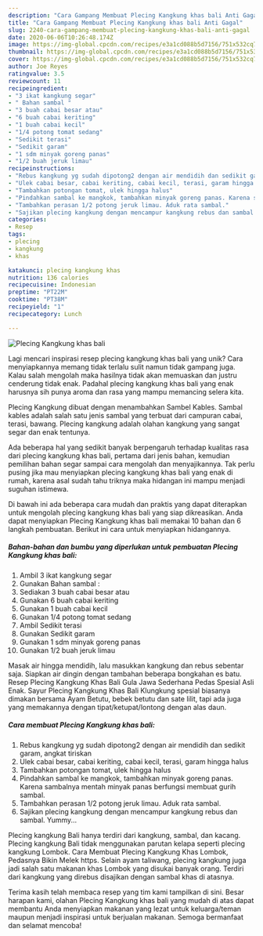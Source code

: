 ```yaml
---
description: "Cara Gampang Membuat Plecing Kangkung khas bali Anti Gagal"
title: "Cara Gampang Membuat Plecing Kangkung khas bali Anti Gagal"
slug: 2240-cara-gampang-membuat-plecing-kangkung-khas-bali-anti-gagal
date: 2020-06-06T10:26:48.174Z
image: https://img-global.cpcdn.com/recipes/e3a1cd088b5d7156/751x532cq70/plecing-kangkung-khas-bali-foto-resep-utama.jpg
thumbnail: https://img-global.cpcdn.com/recipes/e3a1cd088b5d7156/751x532cq70/plecing-kangkung-khas-bali-foto-resep-utama.jpg
cover: https://img-global.cpcdn.com/recipes/e3a1cd088b5d7156/751x532cq70/plecing-kangkung-khas-bali-foto-resep-utama.jpg
author: Joe Reyes
ratingvalue: 3.5
reviewcount: 11
recipeingredient:
- "3 ikat kangkung segar"
- " Bahan sambal "
- "3 buah cabai besar atau"
- "6 buah cabai keriting"
- "1 buah cabai kecil"
- "1/4 potong tomat sedang"
- "Sedikit terasi"
- "Sedikit garam"
- "1 sdm minyak goreng panas"
- "1/2 buah jeruk limau"
recipeinstructions:
- "Rebus kangkung yg sudah dipotong2 dengan air mendidih dan sedikit garam, angkat tiriskan"
- "Ulek cabai besar, cabai keriting, cabai kecil, terasi, garam hingga halus"
- "Tambahkan potongan tomat, ulek hingga halus"
- "Pindahkan sambal ke mangkok, tambahkan minyak goreng panas. Karena sambalnya mentah minyak panas berfungsi membuat gurih sambal."
- "Tambahkan perasan 1/2 potong jeruk limau. Aduk rata sambal."
- "Sajikan plecing kangkung dengan mencampur kangkung rebus dan sambal. Yummy..."
categories:
- Resep
tags:
- plecing
- kangkung
- khas

katakunci: plecing kangkung khas 
nutrition: 136 calories
recipecuisine: Indonesian
preptime: "PT22M"
cooktime: "PT38M"
recipeyield: "1"
recipecategory: Lunch

---
```



![Plecing Kangkung khas bali](https://img-global.cpcdn.com/recipes/e3a1cd088b5d7156/751x532cq70/plecing-kangkung-khas-bali-foto-resep-utama.jpg)

Lagi mencari inspirasi resep plecing kangkung khas bali yang unik? Cara menyiapkannya memang tidak terlalu sulit namun tidak gampang juga. Kalau salah mengolah maka hasilnya tidak akan memuaskan dan justru cenderung tidak enak. Padahal plecing kangkung khas bali yang enak harusnya sih punya aroma dan rasa yang mampu memancing selera kita.

Plecing Kangkung dibuat dengan menambahkan Sambel Kables. Sambal kables adalah salah satu jenis sambal yang terbuat dari campuran cabai, terasi, bawang. Plecing kangkung adalah olahan kangkung yang sangat segar dan enak tentunya.

Ada beberapa hal yang sedikit banyak berpengaruh terhadap kualitas rasa dari plecing kangkung khas bali, pertama dari jenis bahan, kemudian pemilihan bahan segar sampai cara mengolah dan menyajikannya. Tak perlu pusing jika mau menyiapkan plecing kangkung khas bali yang enak di rumah, karena asal sudah tahu triknya maka hidangan ini mampu menjadi suguhan istimewa.


Di bawah ini ada beberapa cara mudah dan praktis yang dapat diterapkan untuk mengolah plecing kangkung khas bali yang siap dikreasikan. Anda dapat menyiapkan Plecing Kangkung khas bali memakai 10 bahan dan 6 langkah pembuatan. Berikut ini cara untuk menyiapkan hidangannya.

<!--inarticleads1-->

##### Bahan-bahan dan bumbu yang diperlukan untuk pembuatan Plecing Kangkung khas bali:

1. Ambil 3 ikat kangkung segar
1. Gunakan  Bahan sambal :
1. Sediakan 3 buah cabai besar atau
1. Gunakan 6 buah cabai keriting
1. Gunakan 1 buah cabai kecil
1. Gunakan 1/4 potong tomat sedang
1. Ambil Sedikit terasi
1. Gunakan Sedikit garam
1. Gunakan 1 sdm minyak goreng panas
1. Gunakan 1/2 buah jeruk limau


Masak air hingga mendidih, lalu masukkan kangkung dan rebus sebentar saja. Siapkan air dingin dengan tambahan beberapa bongkahan es batu. Resep Plecing Kangkung Khas Bali Gula Jawa Sederhana Pedas Spesial Asli Enak. Sayur Plecing Kangkung Khas Bali Klungkung spesial biasanya dimakan bersama Ayam Betutu, bebek betutu dan sate lilit, tapi ada juga yang memakannya dengan tipat/ketupat/lontong dengan alas daun. 

<!--inarticleads2-->

##### Cara membuat Plecing Kangkung khas bali:

1. Rebus kangkung yg sudah dipotong2 dengan air mendidih dan sedikit garam, angkat tiriskan
1. Ulek cabai besar, cabai keriting, cabai kecil, terasi, garam hingga halus
1. Tambahkan potongan tomat, ulek hingga halus
1. Pindahkan sambal ke mangkok, tambahkan minyak goreng panas. Karena sambalnya mentah minyak panas berfungsi membuat gurih sambal.
1. Tambahkan perasan 1/2 potong jeruk limau. Aduk rata sambal.
1. Sajikan plecing kangkung dengan mencampur kangkung rebus dan sambal. Yummy...


Plecing kangkung Bali hanya terdiri dari kangkung, sambal, dan kacang. Plecing kangkung Bali tidak menggunakan parutan kelapa seperti plecing kangkung Lombok. Cara Membuat Plecing Kangkung Khas Lombok, Pedasnya Bikin Melek https. Selain ayam taliwang, plecing kangkung juga jadi salah satu makanan khas Lombok yang disukai banyak orang. Terdiri dari kangkung yang direbus disajikan dengan sambal khas di atasnya. 

Terima kasih telah membaca resep yang tim kami tampilkan di sini. Besar harapan kami, olahan Plecing Kangkung khas bali yang mudah di atas dapat membantu Anda menyiapkan makanan yang lezat untuk keluarga/teman maupun menjadi inspirasi untuk berjualan makanan. Semoga bermanfaat dan selamat mencoba!

